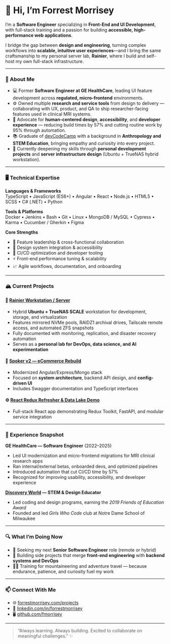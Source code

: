 # 👋 Hi, I’m Forrest Morrisey  

I’m a **Software Engineer** specializing in **Front-End and UI Development**, with full-stack training and a passion for building **accessible, high-performance web applications**.  

I bridge the gap between **design and engineering**, turning complex workflows into **scalable, intuitive user experiences**—and I bring the same craftsmanship to my personal server lab, **Rainier**, where I build and self-host my own full-stack infrastructure.

---

### 🚀 About Me
- 💻 Former **Software Engineer at GE HealthCare**, leading UI feature development across **regulated, micro-frontend** environments.  
- ⚙️ Owned multiple **research and service tools** from design to delivery — collaborating with UX, product, and QA to ship researcher-facing features used in clinical MRI systems.  
- 🧠 Advocate for **human-centered design**, **accessibility**, and **developer experience** — reducing build times by 57% and cutting routine work by 95% through automation.  
- 📚 Graduate of [devCodeCamp](https://devcodecamp.com/) with a background in **Anthropology and STEM Education**, bringing empathy and curiosity into every project.  
- 🔧 Currently deepening my skills through **personal development projects** and **server infrastructure design** (Ubuntu + TrueNAS hybrid workstation).  

---

### 🖥️ Technical Expertise

**Languages & Frameworks**  
TypeScript • JavaScript (ES6+) • Angular • React • Node.js • HTML5 • SCSS • C# (.NET) • Python  

**Tools & Platforms**  
Docker • Jenkins • Bash • Git • Linux • MongoDB / MySQL • Cypress • Karma • Cucumber / Gherkin • Figma  

**Core Strengths**  
- 🧩 Feature leadership & cross-functional collaboration  
- 🎨 Design system integration & accessibility  
- 🚀 CI/CD optimization and developer tooling  
- ⚡ Front-end performance tuning & scalability  
- 📈 Agile workflows, documentation, and onboarding  

---

### 🏔️ Current Projects

#### 🧠 [Rainier Workstation / Server](https://github.com/fmorrisey)
- Hybrid **Ubuntu + TrueNAS SCALE** workstation for development, storage, and virtualization  
- Features mirrored NVMe pools, RAIDZ1 archival drives, Tailscale remote access, and automated ZFS snapshots  
- Fully documented with monitoring, replication, and disaster recovery automation  
- Serves as a **personal lab for DevOps, data science, and AI experimentation**

#### 🛒 [Spoker v2 — eCommerce Rebuild](https://github.com/fmorrisey/SpokerV2)
- Modernized Angular/Express/Mongo stack  
- Focused on **system architecture**, backend API design, and **config-driven UI**  
- Includes Swagger documentation and TypeScript interfaces  

#### ⚙️ [React Redux Refresher & Data Lake Demo](https://github.com/fmorrisey)
- Full-stack React app demonstrating Redux Toolkit, FastAPI, and modular service integration  

---

### 💼 Experience Snapshot
**GE HealthCare — Software Engineer** (2022–2025)  
- Led UI modernization and micro-frontend migrations for MRI clinical research apps  
- Ran internal/external betas, onboarded devs, and optimized pipelines  
- Introduced automation that cut CI/CD time by 57%  
- Recognized for improving usability, accessibility, and developer experience  

**[Discovery World](https://discoveryworld.org/) — STEM & Design Educator**  
- Led coding and design programs, earning the *2019 Friends of Education Award*  
- Founded and led *Girls Who Code* club at Notre Dame School of Milwaukee  

---

### 🔍 What I’m Doing Now
- 🧭 Seeking my next **Senior Software Engineer** role (remote or hybrid)  
- 🧰 Building side projects that merge **front-end engineering** with **backend systems and DevOps**  
- 🧗‍♂️ Training for mountaineering and adventure travel — because endurance, patience, and curiosity fuel my work  

---

### 📫 Connect With Me
- 🌐 [forrestmorrisey.com/projects](https://www.forrestmorrisey.com/projects)  
- 💼 [linkedin.com/in/forrestmorrisey](https://www.linkedin.com/in/forrestmorrisey)  
- 🖥️ [github.com/fmorrisey](https://github.com/fmorrisey)  

---

> “Always learning. Always building. Excited to collaborate on meaningful challenges.” ✨
